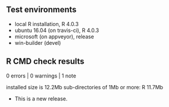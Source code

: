 ## Test environments
* local R installation, R 4.0.3
* ubuntu 16.04 (on travis-ci), R 4.0.3
* microsoft (on appveyor), release
* win-builder (devel)

## R CMD check results

0 errors | 0 warnings | 1 note

installed size is 12.2Mb
    sub-directories of 1Mb or more:
      R  11.7Mb

* This is a new release.
